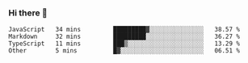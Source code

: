 ### Hi there 👋

<!--START_SECTION:waka-->

```text
JavaScript   34 mins         █████████▓░░░░░░░░░░░░░░░   38.57 %
Markdown     32 mins         █████████░░░░░░░░░░░░░░░░   36.27 %
TypeScript   11 mins         ███▒░░░░░░░░░░░░░░░░░░░░░   13.29 %
Other        5 mins          █▓░░░░░░░░░░░░░░░░░░░░░░░   06.51 %
```

<!--END_SECTION:waka-->
<!--
**Boombag0607/Boombag0607** is a ✨ _special_ ✨ repository because its `README.md` (this file) appears on your GitHub profile.

Here are some ideas to get you started:

- 🔭 I’m currently working on ...
- 🌱 I’m currently learning ...
- 👯 I’m looking to collaborate on ...
- 🤔 I’m looking for help with ...
- 💬 Ask me about ...
- 📫 How to reach me: ...
- 😄 Pronouns: ...
- ⚡ Fun fact: ...
-->

